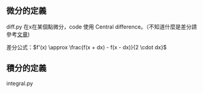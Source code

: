 ## 微分的定義
diff.py 在x在某個點微分，code 使用 Central difference。（不知道什麼是差分請參考[文章](https://www.techchickensoup.com/cae/finite-difference-intro/))

差分公式：$f'(x) \approx \frac{f(x + dx) - f(x - dx)}{2 \cdot dx}$

## 積分的定義 
integral.py
